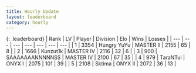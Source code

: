 ```yaml
---
title: Hourly Update
layout: leaderboard
category: hourly
---
```


{: .leaderboard}
| Rank | LV | Player | Division | Elo | Wins | Losses |
| --- | --- | --- | --- | --- | --- | --- |
| <span data-change="0">1</span> | 3354 | <span title="ID: 164871">Hungry YuYu</span> | MASTER II | <span data-change="0">2155</span> | <span data-change="0">65</span> | <span data-change="0">8</span> |
| <span data-change="0">2</span> | 1666 | <span title="ID: 392407">Kunzut1k</span> | MASTER IV | <span data-change="6">2116</span> | <span data-change="1">32</span> | <span data-change="0">6</span> |
| <span data-change="0">3</span> | 900 | <span title="ID: 174294">SAAAAAAANNNNNSS</span> | MASTER IV | <span data-change="0">2100</span> | <span data-change="0">67</span> | <span data-change="0">35</span> |
| <span data-change="0">4</span> | 979 | <span title="ID: 285323">TaraNTul</span> | ONYX I | <span data-change="0">2075</span> | <span data-change="0">101</span> | <span data-change="0">39</span> |
| <span data-change="0">5</span> | 2108 | <span title="ID: 353063">Sktima</span> | ONYX II | <span data-change="0">2072</span> | <span data-change="0">36</span> | <span data-change="0">13</span> |